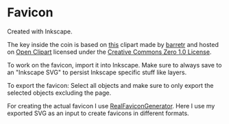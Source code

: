 # Favicon

Created with Inkscape.

The key inside the coin is based on [this](https://openclipart.org/detail/3330/key) clipart made by [barretr](https://openclipart.org/artist/barretr)
and hosted on [Open Clipart](https://openclipart.org/) licensed under the [Creative Commons Zero 1.0 License](https://creativecommons.org/publicdomain/zero/1.0/).

To work on the favicon, import it into Inkscape. Make sure to always save
to an "Inkscape SVG" to persist Inkscape specific stuff like layers.

To export the favicon: Select all objects and make sure to only export
the selected objects excluding the page.

For creating the actual favicon I use [RealFaviconGenerator](https://realfavicongenerator.net/).
Here I use my exported SVG as an input to create favicons in different formats.
